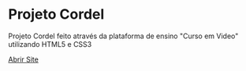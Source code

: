 # Projeto Cordel
Projeto Cordel feito através da plataforma de ensino "Curso em Video" utilizando HTML5 e CSS3

<a href="https://natanalexandre.github.io/projeto-cordel/index.html" target="_blank">Abrir Site</a>
